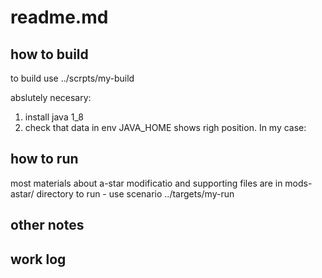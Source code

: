 # readme.md

## how to build
to build use 
../scrpts/my-build

abslutely necesary:
1) install java 1_8
2) check that data in env JAVA_HOME shows  righ position. In my case:


## how to run
most materials about a-star modificatio and supporting files are in mods-astar/ directory
to run - use scenario ../targets/my-run

## other notes

## work log

